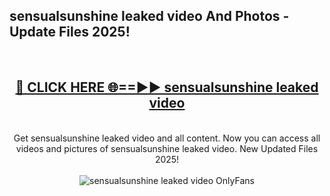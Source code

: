 <h2>sensualsunshine leaked video And Photos - Update Files 2025!</h2>
<br>
<div align="center">
<h2><a href="https://betterlinks.top/A2PfLJ" rel="nofollow">🔴 CLICK HERE 🌐==►► sensualsunshine leaked video</a></h2>
<br>
Get sensualsunshine leaked video and all content. Now you can access all videos and pictures of sensualsunshine leaked video. New Updated Files 2025!
<br>
<br>
<a href="https://betterlinks.top/A2PfLJ" rel="nofollow" data-target="animated-image.originalLink"><img src="https://i.imgur.com/dJHk4Zq.gif" alt="sensualsunshine leaked video OnlyFans" style="max-width: 100%; display: inline-block;" data-target="animated-image.originalImage"></a>
</div>
<br>